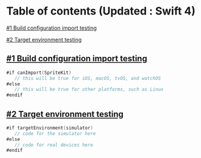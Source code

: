 # Table of contents (Updated : Swift 4)


[#1 Build configuration import testing](https://github.com/avadhesh12345678/Swift-Updates#1-build-configuration-import-testing)

[#2 Target environment testing](https://github.com/avadhesh12345678/Swift-Updates#1-target-environment-testing)



## [#1 Build configuration import testing](https://github.com/avadhesh12345678)

```swift
#if canImport(SpriteKit)
   // this will be true for iOS, macOS, tvOS, and watchOS
#else
   // this will be true for other platforms, such as Linux
#endif
```

## [#2 Target environment testing](https://github.com/avadhesh12345678)

```swift
#if targetEnvironment(simulator)
   // code for the simulator here
#else
   // code for real devices here
#endif
```



